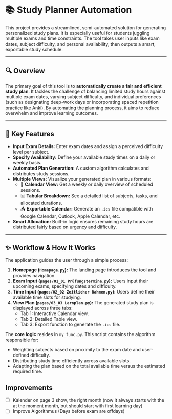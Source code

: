 # 📚 Study Planner Automation

This project provides a streamlined, semi-automated solution for generating personalized study plans. It is especially useful for students juggling multiple exams and time constraints. The tool takes user inputs like exam dates, subject difficulty, and personal availability, then outputs a smart, exportable study schedule.

---

## 🔍 Overview

The primary goal of this tool is to **automatically create a fair and efficient study plan**. It tackles the challenge of balancing limited study hours against multiple exam dates, varying subject difficulty, and individual preferences (such as designating deep-work days or incorporating spaced repetition practice like Anki). By automating the planning process, it aims to reduce overwhelm and improve learning outcomes.

---

## 🎯 Key Features

-   **Input Exam Details:** Enter exam dates and assign a perceived difficulty level per subject.
-   **Specify Availability:** Define your available study times on a daily or weekly basis.
-   **Automated Plan Generation:** A custom algorithm calculates and distributes study sessions.
-   **Multiple Views:** Visualize your generated plan in various formats:
    -   📅 **Calendar View:** Get a weekly or daily overview of scheduled sessions.
    -   📊 **Tabular Breakdown:** See a detailed list of subjects, tasks, and allocated durations.
    -   📤 **Exportable Calendar:** Generate an `.ics` file compatible with Google Calendar, Outlook, Apple Calendar, etc.
-   **Smart Allocation:** Built-in logic ensures remaining study hours are distributed fairly based on urgency and difficulty.

---

## ✨ Workflow & How It Works

The application guides the user through a simple process:

1.  **Homepage (`Homepage.py`):** The landing page introduces the tool and provides navigation.
2.  **Exam Input (`pages/01_01 Prüfungstermine.py`):** Users input their upcoming exams, specifying dates and difficulty.
3.  **Time Input (`pages/02_02 Zeitlicher Rahmen.py`):** Users define their available time slots for studying.
4.  **View Plan (`pages/03_03 Lernplan.py`):** The generated study plan is displayed across three tabs:
    *   Tab 1: Interactive Calendar view.
    *   Tab 2: Detailed Table view.
    *   Tab 3: Export function to generate the `.ics` file.

The **core logic** resides in `my_func.py`. This script contains the algorithm responsible for:
-   Weighting subjects based on proximity to the exam date and user-defined difficulty.
-   Distributing study time efficiently across available slots.
-   Adapting the plan based on the total available time versus the estimated required time.


## Improvements
- [ ] Kalender on page 3 show, the right month (now it always starts with the at the moment month, but should start with first learning day)
- [ ] Improve Algorithmus (Days before exam are offdays)
